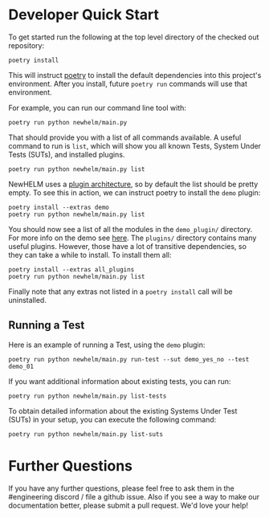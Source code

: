 # Developer Quick Start

To get started run the following at the top level directory of the checked out repository:

```
poetry install
```

This will instruct [poetry](https://python-poetry.org/docs/) to install the default dependencies into this project's environment. After you install, future `poetry run` commands will use that environment.

For example, you can run our command line tool with:

```
poetry run python newhelm/main.py
```

That should provide you with a list of all commands available. A useful command to run is `list`, which will show you all known Tests, System Under Tests (SUTs), and installed plugins.

```
poetry run python newhelm/main.py list
```

NewHELM uses a [plugin architecture](plugins.md), so by default the list should be pretty empty. To see this in action, we can instruct poetry to install the `demo` plugin:

```
poetry install --extras demo
poetry run python newhelm/main.py list
```

You should now see a list of all the modules in the `demo_plugin/` directory. For more info on the demo see [here](tutorial.md). The `plugins/` directory contains many useful plugins. However, those have a lot of transitive dependencies, so they can take a while to install. To install them all:

```
poetry install --extras all_plugins
poetry run python newhelm/main.py list
```

Finally note that any extras not listed in a `poetry install` call will be uninstalled.

## Running a Test

Here is an example of running a Test, using the `demo` plugin:

```
poetry run python newhelm/main.py run-test --sut demo_yes_no --test demo_01
```

If you want additional information about existing tests, you can run:

```
poetry run python newhelm/main.py list-tests
```

To obtain detailed information about the existing Systems Under Test (SUTs) in your setup, you can execute the following command:
```
poetry run python newhelm/main.py list-suts
```

# Further Questions

If you have any further questions, please feel free to ask them in the #engineering discord / file a github issue. Also if you see a way to make our documentation better, please submit a pull request. We'd love your help!
